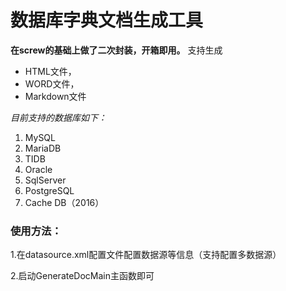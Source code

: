 # 数据库字典文档生成工具

**在screw的基础上做了二次封装，开箱即用。**
支持生成
- HTML文件，
- WORD文件，
- Markdown文件

*目前支持的数据库如下：*
1. MySQL
2. MariaDB
3. TIDB
4. Oracle
5. SqlServer
6. PostgreSQL
7. Cache DB（2016）

### 使用方法：
1.在datasource.xml配置文件配置数据源等信息（支持配置多数据源）

2.启动GenerateDocMain主函数即可
